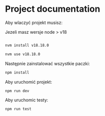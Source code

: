 # Project documentation

Aby wlaczyć projekt musisz:

Jezeli masz wersje node > v18

```bash

nvm install v18.18.0

nvm use v18.18.0

```

Następnie zainstalować wszystkie paczki:

```bash
npm install
```

Aby uruchomić projekt:

```bash
npm run dev
```

Aby uruchomic testy:

```bash
npm run test
```
